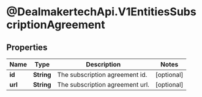 # @DealmakertechApi.V1EntitiesSubscriptionAgreement

## Properties

Name | Type | Description | Notes
------------ | ------------- | ------------- | -------------
**id** | **String** | The subscription agreement id. | [optional] 
**url** | **String** | The subscription agreement url. | [optional] 


